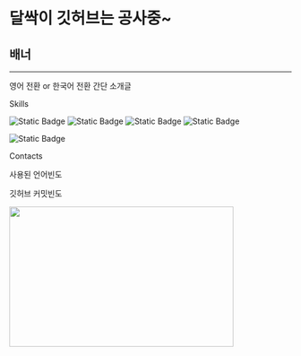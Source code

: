 # 달싹이 깃허브는 공사중~
## 배너
---
영어 전환 or 한국어 전환
간단 소개글

Skills

![Static Badge](https://img.shields.io/badge/C-A8B9CC?style=plastic&logo=C&logoColor=ffffff)
![Static Badge](https://img.shields.io/badge/C%2B%2B-00599C?style=plastic&logo=C%2B%2B&logoColor=ffffff)
![Static Badge](https://img.shields.io/badge/C%23-black?style=plastic)
![Static Badge](https://img.shields.io/badge/Python-3776AB?style=plastic&logo=Python&logoColor=ffffff)

![Static Badge](https://img.shields.io/badge/Unity-black?style=plastic&logo=Unity&logoColor=ffffff)

Contacts

사용된 언어빈도

깃허브 커밋빈도

<a href="https://github.com/devxb/gitanimals">
<img
  src="https://render.gitanimals.org/farms/j1sung"
  width="400"
  height="250"
/>
</a>
